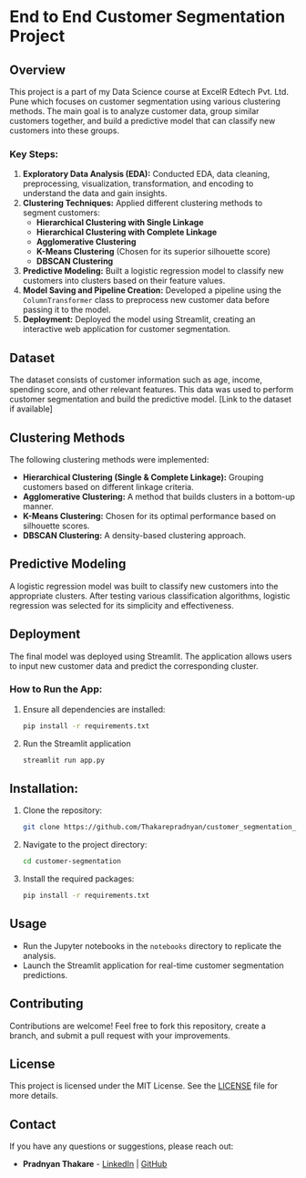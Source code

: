 # End to End Customer Segmentation Project

## Overview
This project is a part of my Data Science course at ExcelR Edtech Pvt. Ltd. Pune which focuses on customer segmentation using various clustering methods. The main goal is to analyze customer data, group similar customers together, and build a predictive model that can classify new customers into these groups. 

### Key Steps:
1. **Exploratory Data Analysis (EDA):** Conducted EDA, data cleaning, preprocessing, visualization, transformation, and encoding to understand the data and gain insights.
2. **Clustering Techniques:** Applied different clustering methods to segment customers:
   - **Hierarchical Clustering with Single Linkage**
   - **Hierarchical Clustering with Complete Linkage**
   - **Agglomerative Clustering**
   - **K-Means Clustering** (Chosen for its superior silhouette score)
   - **DBSCAN Clustering**
3. **Predictive Modeling:** Built a logistic regression model to classify new customers into clusters based on their feature values.
4. **Model Saving and Pipeline Creation:** Developed a pipeline using the `ColumnTransformer` class to preprocess new customer data before passing it to the model.
5. **Deployment:** Deployed the model using Streamlit, creating an interactive web application for customer segmentation.

## Dataset
The dataset consists of customer information such as age, income, spending score, and other relevant features. This data was used to perform customer segmentation and build the predictive model. [Link to the dataset if available]

## Clustering Methods
The following clustering methods were implemented:
- **Hierarchical Clustering (Single & Complete Linkage):** Grouping customers based on different linkage criteria.
- **Agglomerative Clustering:** A method that builds clusters in a bottom-up manner.
- **K-Means Clustering:** Chosen for its optimal performance based on silhouette scores.
- **DBSCAN Clustering:** A density-based clustering approach.

## Predictive Modeling
A logistic regression model was built to classify new customers into the appropriate clusters. After testing various classification algorithms, logistic regression was selected for its simplicity and effectiveness.

## Deployment
The final model was deployed using Streamlit. The application allows users to input new customer data and predict the corresponding cluster.

### How to Run the App:
1. Ensure all dependencies are installed:
   ```bash
   pip install -r requirements.txt
   
2. Run the Streamlit application
   ```bash
   streamlit run app.py

## Installation:
1. Clone the repository:
   ```bash
   git clone https://github.com/Thakarepradnyan/customer_segmentation_P416.git

2. Navigate to the project directory:
   ```bash
   cd customer-segmentation

3. Install the required packages:
   ```bash
   pip install -r requirements.txt
   
## Usage
- Run the Jupyter notebooks in the `notebooks` directory to replicate the analysis.
- Launch the Streamlit application for real-time customer segmentation predictions.

## Contributing
Contributions are welcome! Feel free to fork this repository, create a branch, and submit a pull request with your improvements.

## License
This project is licensed under the MIT License. See the [LICENSE](LICENSE) file for more details.

## Contact
If you have any questions or suggestions, please reach out:

- **Pradnyan Thakare** - [LinkedIn](https://www.linkedin.com/in/pradnyanthakare) | [GitHub](https://github.com/Thakarepradnyan)



